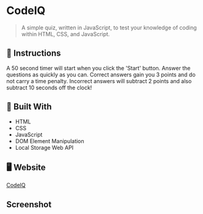 # CodeIQ

> A simple quiz, written in JavaScript, to test your knowledge of coding within HTML, CSS, and JavaScript. 

## 📃 Instructions
A 50 second timer will start when you click the 'Start' button. Answer the questions as quickly as you can. Correct answers gain you 3 points and do not carry a time penalty. Incorrect answers will subtract 2 points and also subtract 10 seconds off the clock!

## 🔨 Built With
- HTML
- CSS
- JavaScript
- DOM Element Manipulation
- Local Storage Web API

## 🖥 Website
[CodeIQ](https://tneswick.github.io/CodeIQ/)

## Screenshot

